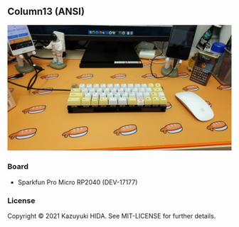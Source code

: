 ## Column13 (ANSI)

![](column13ansi.jpg)

### Board

- Sparkfun Pro Micro RP2040 (DEV-17177)

### License

Copyright © 2021 Kazuyuki HIDA. See MIT-LICENSE for further details.
